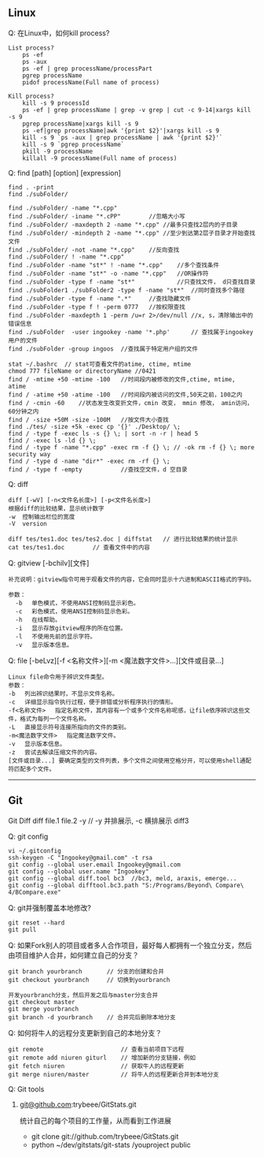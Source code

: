 ## Linux

Q: 在Linux中，如何kill process?

	List process?
		ps -ef
		ps -aux
		ps -ef | grep processName/processPart
		pgrep processName
		pidof processName(Full name of process)

	Kill process?
		kill -s 9 processId
		ps -ef | grep processName | grep -v grep | cut -c 9-14|xargs kill -s 9
		pgrep processName|xargs kill -s 9
		ps -ef|grep processName|awk '{print $2}'|xargs kill -s 9
		kill -s 9 `ps -aux | grep processName | awk '{print $2}'`
		kill -s 9 `pgrep processName`
		pkill -9 processName
		killall -9 processName(Full name of process)

Q: find [path] [option] [expression]

	find . -print
	find ./subFolder/

	find ./subFolder/ -name "*.cpp"
	find ./subFolder/ -iname "*.cPP"		//忽略大小写
	find ./subFolder/ -maxdepth 2 -name "*.cpp"	//最多只查找2层内的子目录
	find ./subFolder/ -mindepth 2 -name "*.cpp"	//至少到达第2层子目录才开始查找文件
	find ./subFolder/ -not -name "*.cpp"	//反向查找
	find ./subFolder/ ! -name "*.cpp"
	find ./subFolder -name "st*" ! -name "*.cpp"	//多个查找条件
	find ./subFolder -name "st*" -o -name "*.cpp"	//OR操作符
	find ./subFolder -type f -name "st*"			//只查找文件， d只查找目录
	find ./subFolder1 ./subFolder2 -type f -name "st*"	//同时查找多个路径
	find ./subFolder -type f -name ".*"		//查找隐藏文件
	find ./subFolder -type f ! -perm 0777	//按权限查找
	find ./subFolder -maxdepth 1 -perm /u=r 2>/dev/null //x, s，清除输出中的错误信息
	find ./subFolder  -user ingookey -name '*.php'		// 查找属于ingookey用户的文件
	find ./subFolder -group ingoos	//查找属于特定用户组的文件
	
	stat ~/.bashrc	// stat可查看文件的atime, ctime, mtime
	chmod 777 fileName or directoryName	//0421
	find / -mtime +50 -mtime -100	//时间段内被修改的文件,ctime, mtime, atime
	find / -atime +50 -atime -100	//时间段内被访问的文件,50天之前，100之内
	find / -cmin -60	//状态发生改变折文件，cmin 改变， mmin 修改， amin访问，60分钟之内
	find / -size +50M -size -100M   //按文件大小查找
	find ./tes/ -size +5k -exec cp '{}' ./Desktop/ \;
	find / -type f -exec ls -s {} \; | sort -n -r | head 5
	find / -exec ls -ld {} \;
	find / -type f -name "*.cpp" -exec rm -f {} \; // -ok rm -f {} \; more security way
	find / -type d -name "dir*" -exec rm -rf {} \;
	find / -type f -empty			//查找空文件，d 空目录



Q: diff

	diff [-wV] [-n<文件名长度>] [-p<文件名长度>]
	根据diff的比较结果，显示统计数字
	-w	控制输出栏位的宽度
	-V  version
	
	diff tes/tes1.doc tes/tes2.doc | diffstat	// 进行比较结果的统计显示
	cat tes/tes1.doc		// 查看文件中的内容


Q: gitview [-bchilv][文件] 

	补充说明：gitview指令可用于观看文件的内容，它会同时显示十六进制和ASCII格式的字码。
	
	参数：
	  -b 　单色模式，不使用ANSI控制码显示彩色。 
	  -c 　彩色模式，使用ANSI控制码显示色彩。 
	  -h 　在线帮助。 
	  -i 　显示存放gitview程序的所在位置。 
	  -l 　不使用先前的显示字符。 
	  -v 　显示版本信息。
  
Q: file [-beLvz][-f <名称文件>][-m <魔法数字文件>...][文件或目录...]

	Linux file命令用于辨识文件类型。
	参数：
	-b 　列出辨识结果时，不显示文件名称。
	-c 　详细显示指令执行过程，便于排错或分析程序执行的情形。
	-f<名称文件> 　指定名称文件，其内容有一个或多个文件名称呢感，让file依序辨识这些文件，格式为每列一个文件名称。
	-L 　直接显示符号连接所指向的文件的类别。
	-m<魔法数字文件> 　指定魔法数字文件。
	-v 　显示版本信息。
	-z 　尝试去解读压缩文件的内容。
	[文件或目录...] 要确定类型的文件列表，多个文件之间使用空格分开，可以使用shell通配符匹配多个文件。


----------
## Git
Git
Diff
diff file.1 file.2 -y 	// -y 并排展示, -c 横排展示
diff3 

Q: git config

	vi ~/.gitconfig
	ssh-keygen -C "Ingookey@gmail.com" -t rsa
	git config --global user.email Ingookey@gmail.com
	git config --global user.name "Ingookey"
	git config --global diff.tool bc3  //bc3, meld, araxis, emerge...
	git config --global difftool.bc3.path "S:/Programs/Beyond\ Compare\ 4/BCompare.exe"

Q: git并强制覆盖本地修改?

	git reset --hard
	git pull

Q: 如果Fork别人的项目或者多人合作项目，最好每人都拥有一个独立分支，然后由项目维护人合并，如何建立自己的分支？

	git branch yourbranch 		// 分支的创建和合并
	git checkout yourbranch    	// 切换到yourbranch
 
	开发yourbranch分支，然后开发之后与master分支合并
	git checkout master
	git merge yourbranch
	git branch -d yourbranch    // 合并完后删除本地分支

Q: 如何将牛人的远程分支更新到自己的本地分支？

	git remote						// 查看当前项目下远程
	git remote add niuren giturl	// 增加新的分支链接，例如
	git fetch niuren				// 获取牛人的远程更新
	git merge niuren/master			// 将牛人的远程更新合并到本地分支

Q: Git tools

1. git@github.com:trybeee/GitStats.git
	
	统计自己的每个项目的工作量，从而看到工作进展

	- git clone git://github.com/trybeee/GitStats.git
	- python ~/dev/gitstats/git-stats /youproject public
